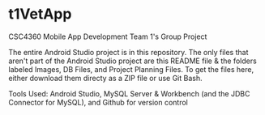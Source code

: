 # t1VetApp

CSC4360 Mobile App Development
Team 1's Group Project

The entire Android Studio project is in this repository. The only files that aren't part of the Android Studio project 
are this README file & the folders labeled Images, DB Files, and Project Planning Files. To get the files here, either
download them directy as a ZIP file or use Git Bash.

Tools Used:
Android Studio,
MySQL Server & Workbench (and the JDBC Connector for MySQL), and
Github for version control

